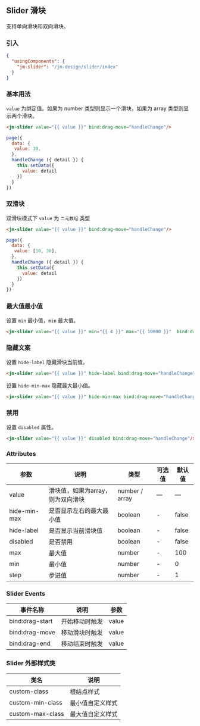 ## Slider 滑块

支持单向滑块和双向滑块。

### 引入

```json
{
  "usingComponents": {
    "jm-slider": "/jm-design/slider/index"
  }
}
```

### 基本用法

`value` 为绑定值。如果为 number 类型则显示一个滑块，如果为 array 类型则显示两个滑块。
```html
<jm-slider value="{{ value }}" bind:drag-move="handleChange"/>
```
```javascript
page({
  data: {
   value: 30,
  },
  handleChange ({ detail }) {
    this.setData({
      value: detail
    })
  }
})
```
### 双滑块
双滑块模式下 `value` 为 `二元数组` 类型
```html
<jm-slider value="{{ value }}" bind:drag-move="handleChange"/>
```
```javascript
page({
  data: {
   value: [10, 30],
  },
  handleChange ({ detail }) {
    this.setData({
      value: detail
    })
  }
})
```
### 最大值最小值

设置 `min` 最小值，`min` 最大值。

```html
<jm-slider value="{{ value }}" min="{{ 4 }}" max="{{ 10000 }}"  bind:drag-move="handleChange"/>
```

### 隐藏文案

设置 `hide-label` 隐藏滑块当前值。

```html
<jm-slider value="{{ value }}" hide-label bind:drag-move="handleChange"/>
```

设置 `hide-min-max` 隐藏最大最小值。

```html
<jm-slider value="{{ value }}" hide-min-max bind:drag-move="handleChange"/>
```

### 禁用

设置 `disabled` 属性。

```html
<jm-slider value="{{ value }}" disabled bind:drag-move="handleChange"/>
```

### Attributes
| 参数      | 说明                                 | 类型      | 可选值       | 默认值   |
|---------- |------------------------------------ |---------- |------------- |-------- |
| value      |	滑块值，如果为array，则为双向滑块                |	number / array    |	—           |	—       |
| hide-min-max	    | 是否显示左右的最大最小值                      |	boolean    |	-         |	false |
| hide-label      | 是否显示当前滑块值                  | boolean | - | false |
| disabled   | 是否禁用                  | boolean | - | false |
| max      | 最大值        | number | - | 100 |
| min       | 最小值  | number | - | 0 |
| step           | 步进值        | number | - | 1 |

### Slider Events

| 事件名称      | 说明                                 | 参数     |
|------------- |------------------------------------ |--------- |
| bind:drag-start | 开始移动时触发 | value |
| bind:drag-move | 移动滑块时触发 | value |
| bind:drag-end | 移动结束时触发 | value |

### Slider 外部样式类
| 类名     | 说明                |
|---------|---------------------|
| custom-class | 根结点样式 |
| custom-min-class | 最小值自定义样式 |
| custom-max-class | 最大值自定义样式 |

